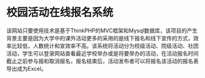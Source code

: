 # 校园活动在线报名系统

  该网站只要使用技术是基于ThinkPHP的MVC框架和Mysql数据库，该项目的产生背景主要是因为大学中的课外活动更多的采用的是线下报名和线下宣传的方式，效率比较低，人数统计和宣效率不高。该系统将活动分为校级活动、院级活动、社团活动，学生可以登录网站查看最近学校举办或是将要举办的活动，在活动报名时间截止之前参与报和取消报名，报名结束后，活动发布者可以将报名该活动的报名表导出成为Excel。
